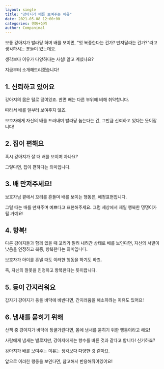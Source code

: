 ```yaml
---
layout: single
title: "강아지가 배를 보여주는 이유"
date: 2021-05-08 12:00:00
categories: 행동+심리
author: Companimal
---
```


보통 강아지가 발라당 하며 배를 보이면, "엇 복종한다는 건가? 만져달라는 건가?"라고 생각하시는 분들이 있는데요.

생각보다 이유가 다양하다는 사실! 알고 계셨나요?

지금부터 소개해드리겠습니다!

## 1. 신뢰하고 있어요

강아지의 몸은 털로 덮여있죠. 반면 배는 다른 부위에 비해 취약합니다.

따라서 배를 일부러 보여주지 않죠.

보호자에게 자신의 배를 드러내며 발라당 눕는다는 건, 그만큼 신뢰하고 있다는 뜻이랍니다!

## 2. 집이 편해요

혹시 강아지가 잘 때 배를 보이며 자나요?

그렇다면, 집이 편하다는 의미입니다.

## 3. 배 만져주세요!

보호자님 곁에서 꼬리를 흔들며 배를 보이는 행동은, 애정표현입니다.

그럴 때는 배를 만져주며 예쁘다고 표현해주세요. 그럼 세상에서 제일 행복한 댕댕이가 될 거예요!

## 4. 항복!

다른 강아지들과 함께 있을 때 꼬리가 말려 내려간 상태로 배를 보인다면, 자신의 서열이 낮음을 인정하고 복종, 항복한다는 의미입니다.

보호자가 아이를 혼낼 때도 이러한 행동을 하기도 하죠.

즉, 자신의 잘못을 인정하고 항복한다는 뜻이랍니다.

## 5. 등이 간지러워요

갑자기 강아지가 등을 바닥에 비빈다면, 간지러움을 해소하려는 이유도 있어요!

## 6. 냄새를 묻히기 위해

산책 중 강아지가 바닥에 뒹굴거린다면, 몸에 냄새를 묻히기 위한 행동이라고 해요!

사람에게 냄새는 별로지만, 강아지에게는 향수를 바른 것과 같다고 합니다! 신기하죠?

강아지가 배를 보여주는 이유는 생각보다 다양한 것 같아요.

앞으로 이러한 행동을 보인다면, 참고해서 반응해줘야겠어요!
